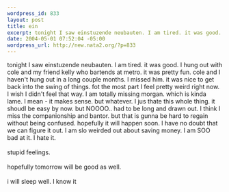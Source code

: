 ```yaml
--- 
wordpress_id: 833
layout: post
title: ein
excerpt: tonight I saw einstuzende neubauten. I am tired. it was good. I hung out with cole and my friend kelly who bartends at metro. it was pretty fun. cole and I haven't hung out in a long couple months. I missed him. it was nice to get back into the swing of things. fot the most part I feel pretty weird right now. I wish I didn't feel that way. I am totally missing morgan. which is kinda lame. I mea...
date: 2004-05-01 07:52:04 -05:00
wordpress_url: http://new.nata2.org/?p=833
---
```

tonight I saw einstuzende neubauten. I am tired. it was good. I hung out with cole and my friend kelly who bartends at metro. it was pretty fun. cole and I haven't hung out in a long couple months. I missed him. it was nice to get back into the swing of things. fot the most part I feel pretty weird right now. I wish I didn't feel that way. I am totally missing morgan. which is kinda lame. I mean - it makes sense. but whatever. I jus thate this whole thing. it shoudl be easy by now. but NOOOO.. had to be long and drawn out. I think I miss the companionship and bantor. but that is gunna be hard to regain without being confused. hopefully it will happen soon. I have no doubt that we can figure it out. I am slo weirded out about saving money. I am SOO bad at it. I hate it. <br/><br/>stupid feelings. <br/><br/>hopefully tomorrow will be good as well. <br/><br/>i will sleep well. I know it
